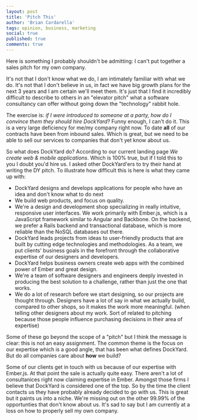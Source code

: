 ```yaml
---
layout: post
title: 'Pitch This'
author: 'Brian Cardarella'
tags: opinion, business, marketing
social: true
published: true
comments: true
---
```


Here is something I probably shouldn't be admitting: I can't put
together a sales pitch for my own company.

It's not that I don't know what we do, I am intimately familiar with
what we do. It's not that I don't believe in us, in fact we
have big growth plans for the next 3 years and I am certain we'll meet
them. It's just that I find it incredibly difficult to describe to
others in an "elevator pitch" what a software consultancy can offer
without going down the "technology" rabbit hole.

The exercise is: *if I were introduced to someone at a party, how do I convince them they should 
hire DockYard*? Funny enough, I can't do it. This is a very large
deficiency for me/my company right now. To date **all** of our
contracts have been from inbound sales. Which is great, but we need to
be able to sell our services to companies that don't yet know about us.

So what does DockYard do? According to our current landing page *We
create web & mobile applications*. Which is 100% true, but if I told
this to you I doubt you'd hire us. I asked other DockYard'ers to try
their hand at writing the DY pitch. To illustrate how difficult this is
here is what they came up with:

* DockYard designs and develops applications for people who have an idea and don't know what to do next
* We build web products, and focus on quality.
* We're a design and development shop specializing in really intuitive, responsive user interfaces. We work primarily with Ember.js, which is a JavaScript framework similar to Angular and Backbone. On the backend, we prefer a Rails backend and transactional database, which is more reliable than the NoSQL databases out there.
* DockYard leads projects from ideas to user-friendly products that are built by cutting edge technologies and methodologies. As a team, we put clients' business goals in the forefront through the collaborative expertise of our designers and developers.
* DockYard helps business owners create web apps with the combined power of Ember and great design.
* We're a team of software designers and engineers deeply invested in producing the best solution to a challenge, rather than just the one that works.
* We do a lot of research before we start designing, so our projects are thought through. Designers have a lot of say in what we actually build, compared to other shops, so it makes the work more meaningful. (when telling other designers about my work. Sort of related to pitching because those people influence purchasing decisions in their area of expertise)

Some of these go beyond the scope of a "pitch" but I think the message is clear: this is not an easy assignment. The common theme is the focus on our expertise which is a good angle, that has been what defines DockYard.
But do all companies care about **how** we build? 

Some of our clients get in touch with us because of our expertise with Ember.js. At that point the sale is
actually quite easy. There aren't a lot of consultanices right now
claiming expertise in Ember. Amongst those firms I believe that
DockYard is considered one of the top. So by the time the client
contacts us they have probably already decided to go with us. This is
great but it paints us into a niche. We're missing out on the other
99.99% of the opportunties that don't know about us. It's sad to say but 
I am currently at a loss on how to properly sell my own company. 
